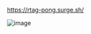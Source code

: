 https://rtag-pong.surge.sh/

![image](https://user-images.githubusercontent.com/5400947/145269874-f86abfc6-230a-4b72-95cb-cf33831cc190.png)

